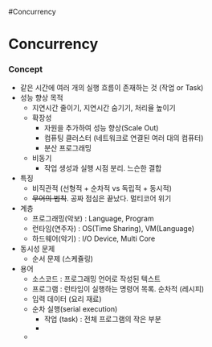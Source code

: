 #Concurrency

# Concurrency
### Concept

* 같은 시간에 여러 개의 실행 흐름이 존재하는 것 (작업 or Task)
* 성능 향상 목적
	* 지연시간 줄이기, 지연시간 숨기기, 처리율 높이기
	* 확장성
		* 자원을 추가하여 성능 향상(Scale Out)
		* 컴퓨팅 클러스터 (네트워크로 연결된 여러 대의 컴퓨터)
		* 분산 프로그래밍
	* 비동기
		* 작업 생성과 실행 시점 분리. 느슨한 결합
* 특징
	* 비직관적 (선형적 + 순차적 vs 독립적 + 동시적)
	* ~~무어의 법칙~~. 공짜 점심은 끝났다. 멀티코어 위기
* 계층
	* 프로그래밍(악보) : Language, Program
	* 런타임(연주자) : OS(Time Sharing), VM(Language)
	* 하드웨어(악기) : I/O Device, Multi Core
* 동시성 문제
	* 순서 문제 (스케쥴링)
* 용어
	* 소스코드 : 프로그래밍 언어로 작성된 텍스트
	* 프로그램 : 런타임이 실행하는 명령어 목록. 순차적 (레시피)
	* 입력 데이터 (요리 재료)
	* 순차 실행(serial execution)
		* 작업 (task) : 전체 프로그램의 작은 부분
		* 
	* 
